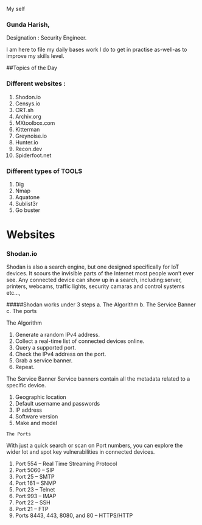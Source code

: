 My self 
### Gunda Harish, 
Designation : Security Engineer.

I am here to file my daily bases work I do to get in practise as-well-as to improve my skills level.

##Topics of the Day 

### Different websites : 
1. Shodon.io
2. Censys.io
3. CRT.sh
4. Archiv.org
5. MXtoolbox.com
6. Kitterman
7. Greynoise.io
8. Hunter.io
9. Recon.dev
10. Spiderfoot.net

### Different types of TOOLS 
1. Dig
2. Nmap
3. Aquatone
4. Sublist3r
5. Go buster

# Websites 

### Shodan.io

Shodan is also a search engine, but one designed specifically for IoT devices. It scours the invisible parts of the Internet most people won’t ever see. Any connected device can show up in a search, including:server, printers, webcams, traffic lights, security camaras and control systems etc...,

#####Shodan works under 3 steps 
a. The Algorithm
b. The Service Banner
c. The ports

 The Algorithm

   1. Generate a random IPv4 address.
   2. Collect a real-time list of connected devices online.
   3. Query a supported port.
   4. Check the IPv4 address on the port.
   5. Grab a service banner.
   6. Repeat.

 The Service Banner
Service banners contain all the metadata related to a specific device.

   1. Geographic location
   2. Default username and passwords
   3. IP address
   4. Software version
   5. Make and model

    The Ports

 With just a quick search or scan on Port numbers, you can explore the wider lot and spot key vulnerabilities in connected devices.
   1. Port 554 – Real Time Streaming Protocol
   2. Port 5060 – SIP
   3. Port 25 – SMTP
   4. Port 161 – SNMP
   5. Port 23 – Telnet
   6. Port 993 – IMAP
   7. Port 22 – SSH
   8. Port 21 – FTP
   9. Ports 8443, 443, 8080, and 80 – HTTPS/HTTP
 



